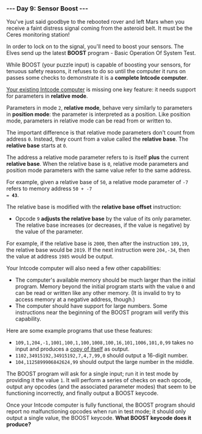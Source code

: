 ### --- Day 9: Sensor Boost ---

You've just said goodbye to the rebooted rover and left Mars when you
receive a faint distress signal coming from the asteroid belt. It must be
the Ceres monitoring station!

In order to lock on to the signal, you'll need to boost your sensors. The
Elves send up the latest **BOOST** program - Basic Operation Of System Test.

While BOOST (your puzzle input) is capable of boosting your sensors, for
tenuous safety reasons, it refuses to do so until the computer it runs on
passes some checks to demonstrate it is a **complete Intcode computer**.

[Your existing Intcode computer](https://adventofcode.com/2019/day/5) is missing one key feature: it needs support
for parameters in **relative mode**.

Parameters in mode `2`, **relative mode**, behave very similarly to parameters in
**position mode**: the parameter is interpreted as a position. Like position
mode, parameters in relative mode can be read from or written to.

The important difference is that relative mode parameters don't count from
address `0`. Instead, they count from a value called the **relative base**. The
**relative base** starts at `0`.

The address a relative mode parameter refers to is itself **plus** the current
**relative base**. When the relative base is `0`, relative mode parameters and
position mode parameters with the same value refer to the same address.

For example, given a relative base of `50`, a relative mode parameter of `-7`
refers to memory address <code>50 + -7 = <b>43</b></code>.

The relative base is modified with the **relative base offset** instruction:

- Opcode `9` **adjusts the relative base** by the value of its only parameter.
  The relative base increases (or decreases, if the value is negative)
  by the value of the parameter.

For example, if the relative base is `2000`, then after the instruction
`109,19`, the relative base would be `2019`. If the next instruction were
`204,-34`, then the value at address `1985` would be output.

Your Intcode computer will also need a few other capabilities:

- The computer's available memory should be much larger than the initial
  program. Memory beyond the initial program starts with the value `0` and
  can be read or written like any other memory. (It is invalid to try to
  access memory at a negative address, though.)
- The computer should have support for large numbers. Some instructions
  near the beginning of the BOOST program will verify this capability.

Here are some example programs that use these features:

- `109,1,204,-1,1001,100,1,100,1008,100,16,101,1006,101,0,99` takes no
  input and produces a [copy of itself](<https://en.wikipedia.org/wiki/Quine_(computing)>) as output.
- `1102,34915192,34915192,7,4,7,99,0` should output a 16-digit number.
- `104,1125899906842624,99` should output the large number in the middle.

The BOOST program will ask for a single input; run it in test mode by
providing it the value `1`. It will perform a series of checks on each
opcode, output any opcodes (and the associated parameter modes) that seem
to be functioning incorrectly, and finally output a BOOST keycode.

Once your Intcode computer is fully functional, the BOOST program should
report no malfunctioning opcodes when run in test mode; it should only
output a single value, the BOOST keycode. **What BOOST keycode does it
produce?**
